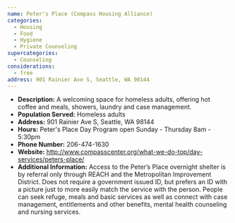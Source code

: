 ```yaml
---
name: Peter's Place (Compass Housing Alliance)
categories:
  - Housing
  - Food
  - Hygiene
  - Private Counseling
supercategories:
  - Counseling
considerations:
  - free
address: 901 Rainier Ave S, Seattle, WA 98144
---
```

- **Description:** A welcoming space for homeless adults, offering hot coffee and meals, showers, laundry and case management.
- **Population Served:** Homeless adults
- **Address:** 901 Rainier Ave S, Seattle, WA 98144
- **Hours:** Peter's Place Day Program open Sunday - Thursday 8am - 5:30pm
- **Phone Number:** 206-474-1630
- **Website:** <http://www.compasscenter.org/what-we-do-top/day-services/peters-place/>
- **Additional Information:** Access to the Peter’s Place overnight shelter is by referral only through REACH and the Metropolitan Improvement District. Does not require a government issued ID, but prefers an ID with a picture just to more easily match the service with the person. People can seek refuge, meals and basic services as well as connect with case management, entitlements and other benefits, mental health counseling and nursing services.
